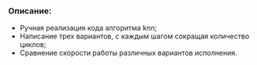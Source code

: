 ### Описание:
- Ручная реализация кода алгоритма knn;
- Написание трех вариантов, с каждым шагом сокращая количество циклов;
- Сравнение скорости работы различных вариантов исполнения.
